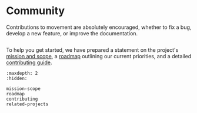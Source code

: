 # Community

Contributions to movement are absolutely encouraged, whether to fix a bug,
develop a new feature, or improve the documentation.

```{include} ../snippets/join-the-movement.md
```
To help you get started, we have prepared a statement on the project's [mission and scope](target-mission),
a [roadmap](target-roadmap) outlining our current priorities, and a detailed [contributing guide](target-contributing).

```{toctree}
:maxdepth: 2
:hidden:

mission-scope
roadmap
contributing
related-projects
```
